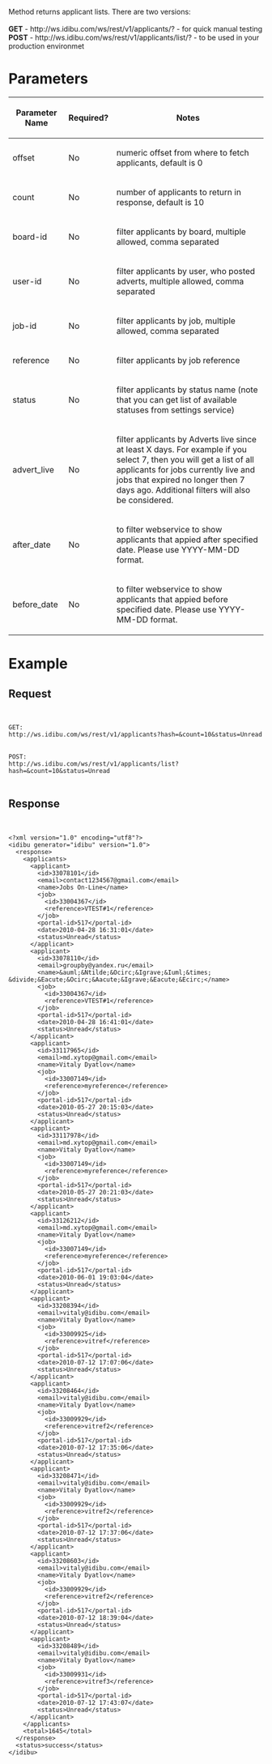 <p>Method returns applicant lists. There are two versions:<br />
	<br />
	<b>GET</b> - http://ws.idibu.com/ws/rest/v1/applicants/? - for quick manual testing<br />
	<b>POST</b> - http://ws.idibu.com/ws/rest/v1/applicants/list/? - to be used in your production environmet</p>
<h1>
	Parameters</h1>
<table cellpadding="2" cellspacing="0" class="t1" width="1084.0">
	<thead>
		<tr>
			<th class="td1" scope="col" valign="middle">
				<p class="p1"><b>Parameter Name</b></p>
			</th>
			<th class="td2" scope="col" valign="middle">
				<p class="p1"><b>Required?</b></p>
			</th>
			<th class="td3" scope="col" valign="middle">
				<p class="p1"><b>Notes</b></p>
			</th>
		</tr>
	</thead>
	<tbody>
		<tr>
			<td class="td1" valign="middle">
				<p class="p2">offset</p>
			</td>
			<td class="td2" valign="middle">
				<p class="p2">No</p>
			</td>
			<td class="td3" valign="middle">
				<p class="p2">numeric offset from where to fetch applicants, default is 0</p>
			</td>
		</tr>
		<tr>
			<td class="td1" valign="middle">
				<p class="p2">count</p>
			</td>
			<td class="td2" valign="middle">
				<p class="p2">No</p>
			</td>
			<td class="td3" valign="middle">
				<p class="p2">number of applicants to return in response, default is 10</p>
			</td>
		</tr>
		<tr>
			<td class="td1" valign="middle">
				<p class="p2">board-id</p>
			</td>
			<td class="td2" valign="middle">
				<p class="p2">No</p>
			</td>
			<td class="td3" valign="middle">
				<p class="p2">filter applicants by board, multiple allowed, comma separated&nbsp;</p>
			</td>
		</tr>
		<tr>
			<td class="td1" valign="middle">
				<p class="p2">user-id</p>
			</td>
			<td class="td2" valign="middle">
				<p class="p2">No</p>
			</td>
			<td class="td3" valign="middle">
				<p class="p2">filter applicants by user, who posted adverts, multiple allowed, comma separated&nbsp;</p>
			</td>
		</tr>
		<tr>
			<td class="td1" valign="middle">
				<p class="p2">job-id</p>
			</td>
			<td class="td2" valign="middle">
				<p class="p2">No</p>
			</td>
			<td class="td3" valign="middle">
				<p class="p2">filter applicants by job, multiple allowed, comma separated&nbsp;</p>
			</td>
		</tr>
		<tr>
			<td class="td1" valign="middle">
				<p class="p2">reference</p>
			</td>
			<td class="td2" valign="middle">
				<p class="p2">No</p>
			</td>
			<td class="td3" valign="middle">
				<p class="p2">filter applicants by job reference</p>
			</td>
		</tr>
		<tr>
			<td class="td1" valign="middle">
				<p class="p2">status</p>
			</td>
			<td class="td2" valign="middle">
				<p class="p2">No</p>
			</td>
			<td class="td3" valign="middle">
				<p class="p2">filter applicants by status name (note that you can get list of available statuses from settings service)</p>
			</td>
		</tr>
		<tr>
			<td class="td1" valign="middle">
				<p class="p2">advert_live</p>
			</td>
			<td class="td2" valign="middle">
				<p class="p2">No</p>
			</td>
			<td class="td3" valign="middle">
				<p class="p2">filter applicants by Adverts live since at least X days. For example if you select 7, then you will get a list of all applicants for jobs currently live and jobs that expired no longer then 7 days ago. Additional filters will also be considered.</p>
			</td>
		</tr>
		<tr>
			<td class="td1" valign="middle">
				<p class="p2">after_date</p>
			</td>
			<td class="td2" valign="middle">
				<p class="p2">No</p>
			</td>
			<td class="td3" valign="middle">
				<p class="p2">to filter webservice to show applicants that appied after specified date. Please use YYYY-MM-DD format.</p>
			</td>
		</tr>
		<tr>
			<td class="td1" valign="middle">
				<p class="p2">before_date</p>
			</td>
			<td class="td2" valign="middle">
				<p class="p2">No</p>
			</td>
			<td class="td3" valign="middle">
				<p class="p2">to filter webservice to show applicants that appied before specified date. Please use YYYY-MM-DD format.</p>
			</td>
		</tr>
	</tbody>
</table>
<h1>
	Example</h1>
<h2>
	Request</h2>
<pre>


<code>
GET:
http://ws.idibu.com/ws/rest/v1/applicants?hash=<your hash>&count=10&status=Unread
</code>
<code>
POST:
http://ws.idibu.com/ws/rest/v1/applicants/list?hash=<your hash>&count=10&status=Unread
</code>
</pre>
<h2>
	Response</h2>
<pre>


<code type="xml">
&lt;?xml version=&quot;1.0&quot; encoding=&quot;utf8&quot;?&gt;
&lt;idibu generator=&quot;idibu&quot; version=&quot;1.0&quot;&gt;
  &lt;response&gt;
    &lt;applicants&gt;
      &lt;applicant&gt;
        &lt;id&gt;33078101&lt;/id&gt;
        &lt;email&gt;contact1234567@gmail.com&lt;/email&gt;
        &lt;name&gt;Jobs On-Line&lt;/name&gt;
        &lt;job&gt;
          &lt;id&gt;33004367&lt;/id&gt;
          &lt;reference&gt;VTEST#1&lt;/reference&gt;
        &lt;/job&gt;
        &lt;portal-id&gt;517&lt;/portal-id&gt;
        &lt;date&gt;2010-04-28 16:31:01&lt;/date&gt;
        &lt;status&gt;Unread&lt;/status&gt;
      &lt;/applicant&gt;
      &lt;applicant&gt;
        &lt;id&gt;33078110&lt;/id&gt;
        &lt;email&gt;groupby@yandex.ru&lt;/email&gt;
        &lt;name&gt;&amp;auml;&amp;Ntilde;&amp;Ocirc;&amp;Igrave;&amp;Iuml;&amp;times; &amp;divide;&amp;Eacute;&amp;Ocirc;&amp;Aacute;&amp;Igrave;&amp;Eacute;&amp;Ecirc;&lt;/name&gt;
        &lt;job&gt;
          &lt;id&gt;33004367&lt;/id&gt;
          &lt;reference&gt;VTEST#1&lt;/reference&gt;
        &lt;/job&gt;
        &lt;portal-id&gt;517&lt;/portal-id&gt;
        &lt;date&gt;2010-04-28 16:41:01&lt;/date&gt;
        &lt;status&gt;Unread&lt;/status&gt;
      &lt;/applicant&gt;
      &lt;applicant&gt;
        &lt;id&gt;33117965&lt;/id&gt;
        &lt;email&gt;md.xytop@gmail.com&lt;/email&gt;
        &lt;name&gt;Vitaly Dyatlov&lt;/name&gt;
        &lt;job&gt;
          &lt;id&gt;33007149&lt;/id&gt;
          &lt;reference&gt;myreference&lt;/reference&gt;
        &lt;/job&gt;
        &lt;portal-id&gt;517&lt;/portal-id&gt;
        &lt;date&gt;2010-05-27 20:15:03&lt;/date&gt;
        &lt;status&gt;Unread&lt;/status&gt;
      &lt;/applicant&gt;
      &lt;applicant&gt;
        &lt;id&gt;33117978&lt;/id&gt;
        &lt;email&gt;md.xytop@gmail.com&lt;/email&gt;
        &lt;name&gt;Vitaly Dyatlov&lt;/name&gt;
        &lt;job&gt;
          &lt;id&gt;33007149&lt;/id&gt;
          &lt;reference&gt;myreference&lt;/reference&gt;
        &lt;/job&gt;
        &lt;portal-id&gt;517&lt;/portal-id&gt;
        &lt;date&gt;2010-05-27 20:21:03&lt;/date&gt;
        &lt;status&gt;Unread&lt;/status&gt;
      &lt;/applicant&gt;
      &lt;applicant&gt;
        &lt;id&gt;33126212&lt;/id&gt;
        &lt;email&gt;md.xytop@gmail.com&lt;/email&gt;
        &lt;name&gt;Vitaly Dyatlov&lt;/name&gt;
        &lt;job&gt;
          &lt;id&gt;33007149&lt;/id&gt;
          &lt;reference&gt;myreference&lt;/reference&gt;
        &lt;/job&gt;
        &lt;portal-id&gt;517&lt;/portal-id&gt;
        &lt;date&gt;2010-06-01 19:03:04&lt;/date&gt;
        &lt;status&gt;Unread&lt;/status&gt;
      &lt;/applicant&gt;
      &lt;applicant&gt;
        &lt;id&gt;33208394&lt;/id&gt;
        &lt;email&gt;vitaly@idibu.com&lt;/email&gt;
        &lt;name&gt;Vitaly Dyatlov&lt;/name&gt;
        &lt;job&gt;
          &lt;id&gt;33009925&lt;/id&gt;
          &lt;reference&gt;vitref&lt;/reference&gt;
        &lt;/job&gt;
        &lt;portal-id&gt;517&lt;/portal-id&gt;
        &lt;date&gt;2010-07-12 17:07:06&lt;/date&gt;
        &lt;status&gt;Unread&lt;/status&gt;
      &lt;/applicant&gt;
      &lt;applicant&gt;
        &lt;id&gt;33208464&lt;/id&gt;
        &lt;email&gt;vitaly@idibu.com&lt;/email&gt;
        &lt;name&gt;Vitaly Dyatlov&lt;/name&gt;
        &lt;job&gt;
          &lt;id&gt;33009929&lt;/id&gt;
          &lt;reference&gt;vitref2&lt;/reference&gt;
        &lt;/job&gt;
        &lt;portal-id&gt;517&lt;/portal-id&gt;
        &lt;date&gt;2010-07-12 17:35:06&lt;/date&gt;
        &lt;status&gt;Unread&lt;/status&gt;
      &lt;/applicant&gt;
      &lt;applicant&gt;
        &lt;id&gt;33208471&lt;/id&gt;
        &lt;email&gt;vitaly@idibu.com&lt;/email&gt;
        &lt;name&gt;Vitaly Dyatlov&lt;/name&gt;
        &lt;job&gt;
          &lt;id&gt;33009929&lt;/id&gt;
          &lt;reference&gt;vitref2&lt;/reference&gt;
        &lt;/job&gt;
        &lt;portal-id&gt;517&lt;/portal-id&gt;
        &lt;date&gt;2010-07-12 17:37:06&lt;/date&gt;
        &lt;status&gt;Unread&lt;/status&gt;
      &lt;/applicant&gt;
      &lt;applicant&gt;
        &lt;id&gt;33208603&lt;/id&gt;
        &lt;email&gt;vitaly@idibu.com&lt;/email&gt;
        &lt;name&gt;Vitaly Dyatlov&lt;/name&gt;
        &lt;job&gt;
          &lt;id&gt;33009929&lt;/id&gt;
          &lt;reference&gt;vitref2&lt;/reference&gt;
        &lt;/job&gt;
        &lt;portal-id&gt;517&lt;/portal-id&gt;
        &lt;date&gt;2010-07-12 18:39:04&lt;/date&gt;
        &lt;status&gt;Unread&lt;/status&gt;
      &lt;/applicant&gt;
      &lt;applicant&gt;
        &lt;id&gt;33208489&lt;/id&gt;
        &lt;email&gt;vitaly@idibu.com&lt;/email&gt;
        &lt;name&gt;Vitaly Dyatlov&lt;/name&gt;
        &lt;job&gt;
          &lt;id&gt;33009931&lt;/id&gt;
          &lt;reference&gt;vitref3&lt;/reference&gt;
        &lt;/job&gt;
        &lt;portal-id&gt;517&lt;/portal-id&gt;
        &lt;date&gt;2010-07-12 17:43:07&lt;/date&gt;
        &lt;status&gt;Unread&lt;/status&gt;
      &lt;/applicant&gt;
    &lt;/applicants&gt;
    &lt;total&gt;1645&lt;/total&gt;
  &lt;/response&gt;
  &lt;status&gt;success&lt;/status&gt;
&lt;/idibu&gt;
</code></pre>
